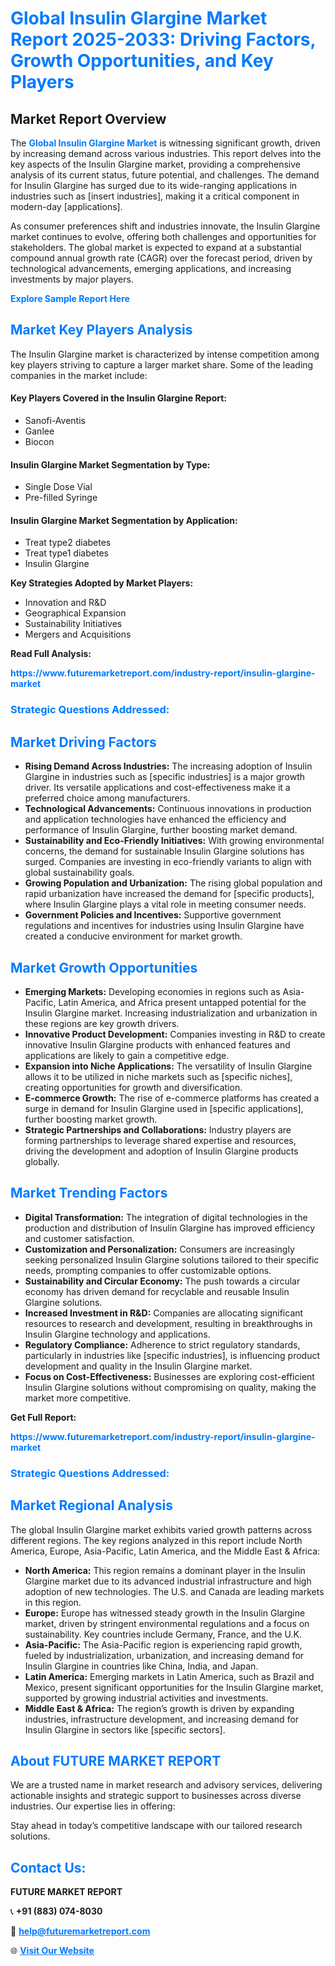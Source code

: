 <h1 style="color: #007BFF;">Global Insulin Glargine Market Report 2025-2033: Driving Factors, Growth Opportunities, and Key Players</h1>

<section id="overview">
<h2>Market Report Overview</h2>
<p>The <a href="https://www.futuremarketreport.com/industry-report/insulin-glargine-market" style="color: #007BFF; text-decoration: none;"><strong>Global Insulin Glargine Market</strong></a> is witnessing significant growth, driven by increasing demand across various industries. This report delves into the key aspects of the Insulin Glargine market, providing a comprehensive analysis of its current status, future potential, and challenges. The demand for Insulin Glargine has surged due to its wide-ranging applications in industries such as [insert industries], making it a critical component in modern-day [applications].</p>
<p>As consumer preferences shift and industries innovate, the Insulin Glargine market continues to evolve, offering both challenges and opportunities for stakeholders. The global market is expected to expand at a substantial compound annual growth rate (CAGR) over the forecast period, driven by technological advancements, emerging applications, and increasing investments by major players.</p>
</section>

<section id="overview">
<p><a href="https://www.futuremarketreport.com/request-sample/reportId=121847" style="color: #007BFF; text-decoration: none;"><strong>Explore Sample Report Here</strong></a></p>
</section>

<section id="key-players">
<h2 style="color: #007BFF;">Market Key Players Analysis</h2>
<p>The Insulin Glargine market is characterized by intense competition among key players striving to capture a larger market share. Some of the leading companies in the market include:</p>
<h4>Key Players Covered in the Insulin Glargine Report:</h4>
<ul><li>Sanofi-Aventis</li><li>Ganlee</li><li>Biocon</li></ul>
<h4>Insulin Glargine Market Segmentation by Type:</h4>
<ul><li>Single Dose Vial</li><li>Pre-filled Syringe</li></ul>

<h4>Insulin Glargine Market Segmentation by Application:</h4>
<ul><li>Treat type2 diabetes</li><li>Treat type1 diabetes</li><li>Insulin Glargine</li></ul>
<p><strong>Key Strategies Adopted by Market Players:</strong></p>
<ul>
<li>Innovation and R&D</li>
<li>Geographical Expansion</li>
<li>Sustainability Initiatives</li>
<li>Mergers and Acquisitions</li>
</ul>
</section>

<section>
<p><strong>Read Full Analysis: </strong></p><a href="https://www.futuremarketreport.com/industry-report/insulin-glargine-market" style="color: #007BFF; text-decoration: none;"><strong>https://www.futuremarketreport.com/industry-report/insulin-glargine-market</strong></a>
<h3 style="color: #007BFF;">Strategic Questions Addressed:</h3>
</section>

<section id="driving-factors">
<h2 style="color: #007BFF;">Market Driving Factors</h2>
<ul>
<li><strong>Rising Demand Across Industries:</strong> The increasing adoption of Insulin Glargine in industries such as [specific industries] is a major growth driver. Its versatile applications and cost-effectiveness make it a preferred choice among manufacturers.</li>
<li><strong>Technological Advancements:</strong> Continuous innovations in production and application technologies have enhanced the efficiency and performance of Insulin Glargine, further boosting market demand.</li>
<li><strong>Sustainability and Eco-Friendly Initiatives:</strong> With growing environmental concerns, the demand for sustainable Insulin Glargine solutions has surged. Companies are investing in eco-friendly variants to align with global sustainability goals.</li>
<li><strong>Growing Population and Urbanization:</strong> The rising global population and rapid urbanization have increased the demand for [specific products], where Insulin Glargine plays a vital role in meeting consumer needs.</li>
<li><strong>Government Policies and Incentives:</strong> Supportive government regulations and incentives for industries using Insulin Glargine have created a conducive environment for market growth.</li>
</ul>
</section>

<section id="growth-opportunities">
<h2 style="color: #007BFF;">Market Growth Opportunities</h2>
<ul>
<li><strong>Emerging Markets:</strong> Developing economies in regions such as Asia-Pacific, Latin America, and Africa present untapped potential for the Insulin Glargine market. Increasing industrialization and urbanization in these regions are key growth drivers.</li>
<li><strong>Innovative Product Development:</strong> Companies investing in R&D to create innovative Insulin Glargine products with enhanced features and applications are likely to gain a competitive edge.</li>
<li><strong>Expansion into Niche Applications:</strong> The versatility of Insulin Glargine allows it to be utilized in niche markets such as [specific niches], creating opportunities for growth and diversification.</li>
<li><strong>E-commerce Growth:</strong> The rise of e-commerce platforms has created a surge in demand for Insulin Glargine used in [specific applications], further boosting market growth.</li>
<li><strong>Strategic Partnerships and Collaborations:</strong> Industry players are forming partnerships to leverage shared expertise and resources, driving the development and adoption of Insulin Glargine products globally.</li>
</ul>
</section>

<section id="trending-factors">
<h2 style="color: #007BFF;">Market Trending Factors</h2>
<ul>
<li><strong>Digital Transformation:</strong> The integration of digital technologies in the production and distribution of Insulin Glargine has improved efficiency and customer satisfaction.</li>
<li><strong>Customization and Personalization:</strong> Consumers are increasingly seeking personalized Insulin Glargine solutions tailored to their specific needs, prompting companies to offer customizable options.</li>
<li><strong>Sustainability and Circular Economy:</strong> The push towards a circular economy has driven demand for recyclable and reusable Insulin Glargine solutions.</li>
<li><strong>Increased Investment in R&D:</strong> Companies are allocating significant resources to research and development, resulting in breakthroughs in Insulin Glargine technology and applications.</li>
<li><strong>Regulatory Compliance:</strong> Adherence to strict regulatory standards, particularly in industries like [specific industries], is influencing product development and quality in the Insulin Glargine market.</li>
<li><strong>Focus on Cost-Effectiveness:</strong> Businesses are exploring cost-efficient Insulin Glargine solutions without compromising on quality, making the market more competitive.</li>
</ul>
</section>

<section>
<p><strong>Get Full Report: </strong></p><a href="https://www.futuremarketreport.com/industry-report/insulin-glargine-market" style="color: #007BFF; text-decoration: none;"><strong>https://www.futuremarketreport.com/industry-report/insulin-glargine-market</strong></a>
<h3 style="color: #007BFF;">Strategic Questions Addressed:</h3>
</section>


<section id="regional-analysis">
<h2 style="color: #007BFF;">Market Regional Analysis</h2>
<p>The global Insulin Glargine market exhibits varied growth patterns across different regions. The key regions analyzed in this report include North America, Europe, Asia-Pacific, Latin America, and the Middle East & Africa:</p>
<ul>
<li><strong>North America:</strong> This region remains a dominant player in the Insulin Glargine market due to its advanced industrial infrastructure and high adoption of new technologies. The U.S. and Canada are leading markets in this region.</li>
<li><strong>Europe:</strong> Europe has witnessed steady growth in the Insulin Glargine market, driven by stringent environmental regulations and a focus on sustainability. Key countries include Germany, France, and the U.K.</li>
<li><strong>Asia-Pacific:</strong> The Asia-Pacific region is experiencing rapid growth, fueled by industrialization, urbanization, and increasing demand for Insulin Glargine in countries like China, India, and Japan.</li>
<li><strong>Latin America:</strong> Emerging markets in Latin America, such as Brazil and Mexico, present significant opportunities for the Insulin Glargine market, supported by growing industrial activities and investments.</li>
<li><strong>Middle East & Africa:</strong> The region’s growth is driven by expanding industries, infrastructure development, and increasing demand for Insulin Glargine in sectors like [specific sectors].</li>
</ul>
</section>

<footer>
<h2 style="color: #007BFF;">About FUTURE MARKET REPORT</h2>
<p>We are a trusted name in market research and advisory services, delivering actionable insights and strategic support to businesses across diverse industries. Our expertise lies in offering:</p>

<p>Stay ahead in today’s competitive landscape with our tailored research solutions.</p>

<h2 style="color: #007BFF;">Contact Us:</h2>
<p><strong>FUTURE MARKET REPORT</strong></p>
<p>📞 <strong>+91 (883) 074-8030</strong></p>
<p>📧 <strong><a href="mailto:help@futuremarketreport.com" style="color: #007BFF;">help@futuremarketreport.com</a></strong></p>
<p>🌐 <strong><a href="https://www.futuremarketreport.com/" style="color: #007BFF;">Visit Our Website</a></strong></p>
</footer>